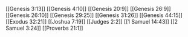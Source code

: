 [[Genesis 3:13]]
[[Genesis 4:10]]
[[Genesis 20:9]]
[[Genesis 26:9]]
[[Genesis 26:10]]
[[Genesis 29:25]]
[[Genesis 31:26]]
[[Genesis 44:15]]
[[Exodus 32:21]]
[[Joshua 7:19]]
[[Judges 2:2]]
[[1 Samuel 14:43]]
[[2 Samuel 3:24]]
[[Proverbs 21:1]]
